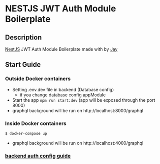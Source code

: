 # NESTJS JWT Auth Module Boilerplate

## Description
[NestJS](https://github.com/nestjs/nest) JWT Auth Module Boilerplate made with by [Jay](https://github.com/EungyuCho)

## Start Guide
### Outside Docker containers
- Setting .env.dev file in backend (Database config)
  - if you change database config appModule
- Start the app <code>npm run start:dev</code> (app will be exposed through the port 8000)
- graphql background will be run on http://localhost:8000/graphql

### Inside Docker containers
```bash
$ docker-compose up
```
- graphql background will be run on http://localhost:4000/graphql

### [backend auth config guide](https://github.com/EungyuCho/api-gateway-boilerplate/tree/master/backend)